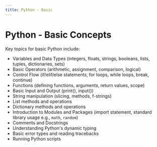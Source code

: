 ```yaml
---
title: Python - Basic
---
```


# Python - Basic Concepts

Key topics for basic Python include:

- Variables and Data Types (integers, floats, strings, booleans, lists, tuples, dictionaries, sets)
- Basic Operators (arithmetic, assignment, comparison, logical)
- Control Flow (if/elif/else statements, for loops, while loops, break, continue)
- Functions (defining functions, arguments, return values, scope)
- Basic Input and Output (print(), input())
- String manipulation (slicing, methods, f-strings)
- List methods and operations
- Dictionary methods and operations
- Introduction to Modules and Packages (import statement, standard library usage e.g., `math`, `random`)
- Comments and Docstrings
- Understanding Python's dynamic typing
- Basic error types and reading tracebacks
- Running Python scripts
